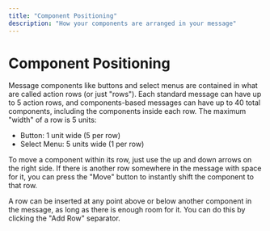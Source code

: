 ```yaml
---
title: "Component Positioning"
description: "How your components are arranged in your message"
---
```


# Component Positioning

Message components like buttons and select menus are contained in what are called action rows (or just "rows"). Each standard message can have up to 5 action rows, and components-based messages can have up to 40 total components, including the components inside each row. The maximum "width" of a row is 5 units:

- Button: 1 unit wide (5 per row)
- Select Menu: 5 units wide (1 per row)

To move a component within its row, just use the up and down arrows on the right side. If there is another row somewhere in the message with space for it, you can press the "Move" button to instantly shift the component to that row.

A row can be inserted at any point above or below another component in the message, as long as there is enough room for it. You can do this by clicking the "Add Row" separator.
